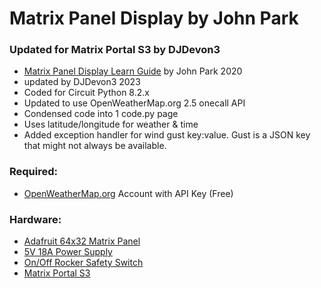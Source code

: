 # Matrix Panel Display by John Park
### Updated for Matrix Portal S3 by DJDevon3

- [Matrix Panel Display Learn Guide](https://learn.adafruit.com/weather-display-matrix/overview) by John Park 2020 
- updated by DJDevon3 2023
- Coded for Circuit Python 8.2.x
- Updated to use OpenWeatherMap.org 2.5 onecall API
- Condensed code into 1 code.py page
- Uses latitude/longitude for weather & time
- Added exception handler for wind gust key:value. Gust is a JSON key that might not always be available.

### Required:
- [OpenWeatherMap.org](https://www.OpenWeatherMap.org) Account with API Key (Free)

### Hardware:
- [Adafruit 64x32 Matrix Panel](https://www.adafruit.com/product/2277)
- [5V 18A Power Supply](https://www.amazon.com/gp/product/B018TEAPRQ)
- [On/Off Rocker Safety Switch](https://www.amazon.com/gp/product/B07RQV2NPN)
- [Matrix Portal S3](https://www.adafruit.com/product/5778)
